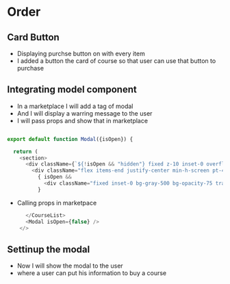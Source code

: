 # Order
## Card Button 
- Displaying purchse button on with every item
- I added a button the card of course so that user can use that button to purchase
## Integrating model component
- In a marketplace I will add a tag of modal 
- And I will display a warring message to the user
- I will pass props and show that in marketplace

```js 

export default function Modal({isOpen}) {

  return (
    <section>
      <div className={`${!isOpen && "hidden"} fixed z-10 inset-0 overflow-y-auto"`} aria-labelledby="modal-title" role="dialog" aria-modal="true">
        <div className="flex items-end justify-center min-h-screen pt-4 px-4 pb-20 text-center sm:block sm:p-0">
          { isOpen &&
            <div className="fixed inset-0 bg-gray-500 bg-opacity-75 transition-opacity" ariaHidden="true"></div>
          }
```

- Calling props in marketpace 
```js 
      </CourseList>
      <Modal isOpen={false} />
    </>
```

## Settinup the modal 
- Now I will show the modal to the user 
- where a user can put his information to buy a course 

